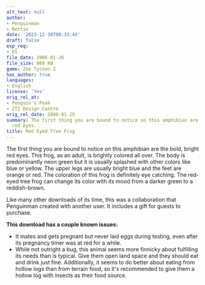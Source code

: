 ```yaml
---
alt_text: null
author:
- Penguinman
- Nettie
date: '2023-12-30T00:33:45'
draft: false
exp_req:
- ES
file_date: 2006-01-26
file_size: 869 KB
game: Zoo Tycoon 2
has_author: true
languages:
- English
license: 'Yes'
orig_rel_at:
- Penguin's Peak
- ZT2 Design Centre
orig_rel_date: 2006-01-25
summary: The first thing you are bound to notice on this amphibian are the bold, bright
  red eyes.
title: Red Eyed Tree Frog
---
```

The first thing you are bound to notice on this amphibian are the bold, bright red eyes. This frog, as an adult, is brightly colored all over. The body is predominantly neon green but it is usually splashed with other colors like blue or yellow. The upper legs are usually bright blue and the feet are orange or red. The coloration of this frog is definitely eye catching. The red-eyed tree frog can change its color with its mood from a darker green to a reddish-brown.

Like many other downloads of its time, this was a collaboration that Penguinman created with another user. It includes a gift for guests to purchase.

**This download has a couple known issues:**
- It mates and gets pregnant but never laid eggs during testing, even after its pregnancy timer was at red for a while.
- While not outright a bug, this animal seems more finnicky about fulfilling its needs than is typical. Give them open land space and they should eat and drink just fine. Additionally, it seems to do better about eating from hollow logs than from terrain food, so it's recommended to give them a hollow log with insects as their food source.